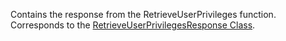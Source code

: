 Contains the response from the RetrieveUserPrivileges function. 
Corresponds to the [RetrieveUserPrivilegesResponse Class](https://msdn.microsoft.com/library/microsoft.crm.sdk.messages.retrieveuserprivilegesresponse.aspx).
